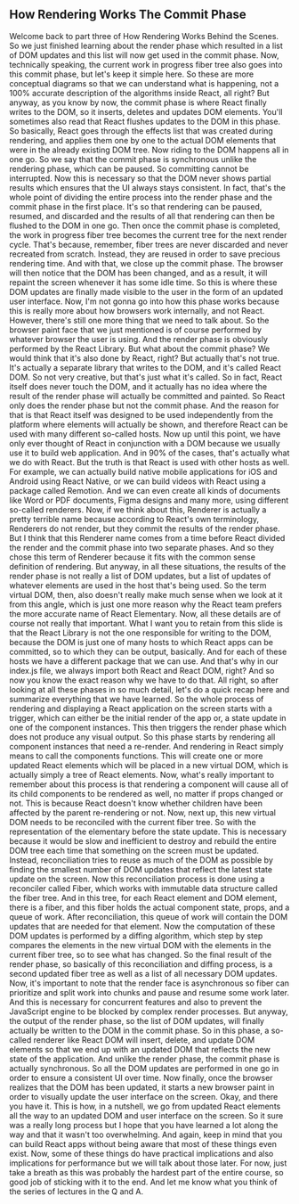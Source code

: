 ## How Rendering Works The Commit Phase

Welcome back to part three of How Rendering Works Behind the Scenes. So we just finished learning about the render phase which resulted in a list of DOM updates and this list will now get used in the commit phase. Now, technically speaking, the current work in progress fiber tree also goes into this commit phase, but let's keep it simple here. So these are more conceptual diagrams so that we can understand what is happening, not a 100% accurate description of the algorithms inside React, all right? But anyway, as you know by now, the commit phase is where React finally writes to the DOM, so it inserts, deletes and updates DOM elements. You'll sometimes also read that React flushes updates to the DOM in this phase. So basically, React goes through the effects list that was created during rendering, and applies them one by one to the actual DOM elements that were in the already existing DOM tree. Now riding to the DOM happens all in one go. So we say that the commit phase is synchronous unlike the rendering phase, which can be paused. So committing cannot be interrupted. Now this is necessary so that the DOM never shows partial results which ensures that the UI always stays consistent. In fact, that's the whole point of dividing the entire process into the render phase and the commit phase in the first place. It's so that rendering can be paused, resumed, and discarded and the results of all that rendering can then be flushed to the DOM in one go. Then once the commit phase is completed, the work in progress fiber tree becomes the current tree for the next render cycle. That's because, remember, fiber trees are never discarded and never recreated from scratch. Instead, they are reused in order to save precious rendering time. And with that, we close up the commit phase. The browser will then notice that the DOM has been changed, and as a result, it will repaint the screen whenever it has some idle time. So this is where these DOM updates are finally made visible to the user in the form of an updated user interface. Now, I'm not gonna go into how this phase works because this is really more about how browsers work internally, and not React. However, there's still one more thing that we need to talk about. So the browser paint face that we just mentioned is of course performed by whatever browser the user is using. And the render phase is obviously performed by the React Library. But what about the commit phase? We would think that it's also done by React, right? But actually that's not true. It's actually a separate library that writes to the DOM, and it's called React DOM. So not very creative, but that's just what it's called. So in fact, React itself does never touch the DOM, and it actually has no idea where the result of the render phase will actually be committed and painted. So React only does the render phase but not the commit phase. And the reason for that is that React itself was designed to be used independently from the platform where elements will actually be shown, and therefore React can be used with many different so-called hosts. Now up until this point, we have only ever thought of React in conjunction with a DOM because we usually use it to build web application. And in 90% of the cases, that's actually what we do with React. But the truth is that React is used with other hosts as well. For example, we can actually build native mobile applications for iOS and Android using React Native, or we can build videos with React using a package called Remotion. And we can even create all kinds of documents like Word or PDF documents, Figma designs and many more, using different so-called renderers. Now, if we think about this, Renderer is actually a pretty terrible name because according to React's own terminology, Renderers do not render, but they commit the results of the render phase. But I think that this Renderer name comes from a time before React divided the render and the commit phase into two separate phases. And so they chose this term of Renderer because it fits with the common sense definition of rendering. But anyway, in all these situations, the results of the render phase is not really a list of DOM updates, but a list of updates of whatever elements are used in the host that's being used. So the term virtual DOM, then, also doesn't really make much sense when we look at it from this angle, which is just one more reason why the React team prefers the more accurate name of React Elementary. Now, all these details are of course not really that important. What I want you to retain from this slide is that the React Library is not the one responsible for writing to the DOM, because the DOM is just one of many hosts to which React apps can be committed, so to which they can be output, basically. And for each of these hosts we have a different package that we can use. And that's why in our index.js file, we always import both React and React DOM, right? And so now you know the exact reason why we have to do that. All right, so after looking at all these phases in so much detail, let's do a quick recap here and summarize everything that we have learned. So the whole process of rendering and displaying a React application on the screen starts with a trigger, which can either be the initial render of the app or, a state update in one of the component instances. This then triggers the render phase which does not produce any visual output. So this phase starts by rendering all component instances that need a re-render. And rendering in React simply means to call the components functions. This will create one or more updated React elements which will be placed in a new virtual DOM, which is actually simply a tree of React elements. Now, what's really important to remember about this process is that rendering a component will cause all of its child components to be rendered as well, no matter if props changed or not. This is because React doesn't know whether children have been affected by the parent re-rendering or not. Now, next up, this new virtual DOM needs to be reconciled with the current fiber tree. So with the representation of the elementary before the state update. This is necessary because it would be slow and inefficient to destroy and rebuild the entire DOM tree each time that something on the screen must be updated. Instead, reconciliation tries to reuse as much of the DOM as possible by finding the smallest number of DOM updates that reflect the latest state update on the screen. Now this reconciliation process is done using a reconciler called Fiber, which works with immutable data structure called the fiber tree. And in this tree, for each React element and DOM element, there is a fiber, and this fiber holds the actual component state, props, and a queue of work. After reconciliation, this queue of work will contain the DOM updates that are needed for that element. Now the computation of these DOM updates is performed by a diffing algorithm, which step by step compares the elements in the new virtual DOM with the elements in the current fiber tree, so to see what has changed. So the final result of the render phase, so basically of this reconciliation and diffing process, is a second updated fiber tree as well as a list of all necessary DOM updates. Now, it's important to note that the render face is asynchronous so fiber can prioritize and split work into chunks and pause and resume some work later. And this is necessary for concurrent features and also to prevent the JavaScript engine to be blocked by complex render processes. But anyway, the output of the render phase, so the list of DOM updates, will finally actually be written to the DOM in the commit phase. So in this phase, a so-called renderer like React DOM will insert, delete, and update DOM elements so that we end up with an updated DOM that reflects the new state of the application. And unlike the render phase, the commit phase is actually synchronous. So all the DOM updates are performed in one go in order to ensure a consistent UI over time. Now finally, once the browser realizes that the DOM has been updated, it starts a new browser paint in order to visually update the user interface on the screen. Okay, and there you have it. This is how, in a nutshell, we go from updated React elements all the way to an updated DOM and user interface on the screen. So it sure was a really long process but I hope that you have learned a lot along the way and that it wasn't too overwhelming. And again, keep in mind that you can build React apps without being aware that most of these things even exist. Now, some of these things do have practical implications and also implications for performance but we will talk about those later. For now, just take a breath as this was probably the hardest part of the entire course, so good job of sticking with it to the end. And let me know what you think of the series of lectures in the Q and A.
